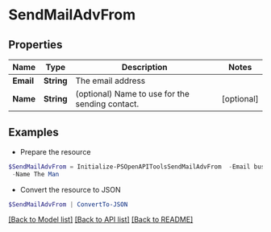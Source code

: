 # SendMailAdvFrom
## Properties

Name | Type | Description | Notes
------------ | ------------- | ------------- | -------------
**Email** | **String** | The email address | 
**Name** | **String** | (optional) Name to use for the sending contact. | [optional] 

## Examples

- Prepare the resource
```powershell
$SendMailAdvFrom = Initialize-PSOpenAPIToolsSendMailAdvFrom  -Email business@company.com `
 -Name The Man
```

- Convert the resource to JSON
```powershell
$SendMailAdvFrom | ConvertTo-JSON
```

[[Back to Model list]](../README.md#documentation-for-models) [[Back to API list]](../README.md#documentation-for-api-endpoints) [[Back to README]](../README.md)

